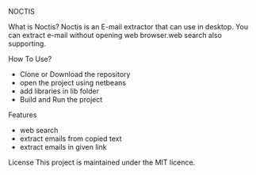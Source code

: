 NOCTIS

What is Noctis?
Noctis is an E-mail extractor that can use in desktop. You can extract e-mail without opening web browser.web search also supporting.


How To Use?
* Clone or Download the repository
* open the project using netbeans
* add libraries in lib folder
* Build and Run the project

Features
* web search
* extract emails from copied text
* extract emails in given link

License
This project is maintained under the MIT licence.
